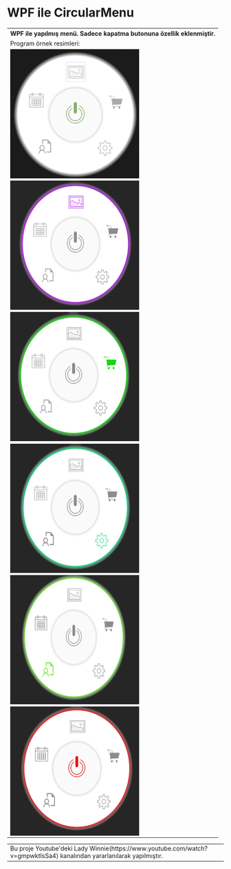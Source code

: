 # WPF ile CircularMenu
<table>
  <tr>
    <th>WPF ile yapılmış menü. Sadece kapatma butonuna özellik eklenmiştir.</th>
  </tr>
  <tr>
    <td>Program örnek resimleri:</td>
  </tr>
  <tr>
    <td><img src="sample.PNG" alt="left face" align="left" width="300" height="300"></td>
  </tr>
   <tr>
    <td><img src="sample2.PNG" alt="left face" align="left" width="300" height="300"></td>
  </tr>
   <tr>
    <td><img src="sample3.PNG" alt="left face" align="left" width="300" height="300"></td>
  </tr>
   <tr>
    <td><img src="sample4.PNG" alt="left face" align="left" width="300" height="300"></td>
  </tr>
   <tr>
    <td><img src="sample5.PNG" alt="left face" align="left" width="300" height="300"></td>
  </tr>
   <tr>
    <td><img src="sample7.PNG" alt="left face" align="left" width="300" height="300"></td>
  </tr>
  </table>
  <table>
  <tr>
    <td>Bu proje Youtube'deki Lady Winnie(https://www.youtube.com/watch?v=gmpwktIsSa4) kanalından yararlanılarak yapılmıştır.</td>
  </tr>
</table>




